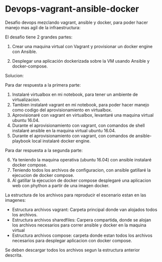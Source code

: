 # Devops-vagrant-ansible-docker
Desafio devops mezclando vagrant, ansible y docker, para poder hacer manejo mas agil de la infraestructura:

El desafio tiene 2 grandes partes:

1) Crear una maquina virtual con Vagrant y provisionar un docker engine con Ansible.
 
2) Desplegar una aplicación dockerizada sobre la VM usando Ansible y docker-compose.

Solucion:

Para dar respuesta a la primera parte:
1) Instalaré virtualbox en mi notebook, para tener un ambiente de virtualizacion.
2) Tambien instalaré vagrant en mi notebook, para poder hacer manejo como codigo del aprovisionamiento en virtualbox.
3) Aprovisionaré con vagrant en virtualbox, levantaré una maquina virtual ubuntu 16.04.
4) Durante el aprovisionamiento con vagrant, con comandos de shell instalaré ansible en la maquina virtual ubuntu 16.04.
5) Durante el aprovisionamiento con vagrant, con comandos de ansible-playbook local instalaré docker engine.

Para dar respuesta a la segunda parte:

6) Ya teniendo la maquina operativa (ubuntu 16.04) con ansible instalaré docker compose.
7) Teniendo todos los archivos de configuracion, con ansible gatillaré la ejecucion de docker compose.
8) Al gatillar la ejecucion de docker compose desplegaré una aplicacion web con phython a partir de una imagen docker.

La estructura de los archivos para reproducir el escenario estan en las imagenes:
- Estructura archivos vagrant: Carpeta principal donde van alojados todos los archivos.
- Estructura archivos sharedfiles: Carpera compartida, donde se alojan los archivos necesarios para correr ansible y docker en la maquina virtual
- Estructura archivos compose: carpeta donde estan todos los archivos necesarios para desplegar aplicacion con docker compose.

Se deben descargar todos los archivos segun la estructura anterior descrita. 
 
